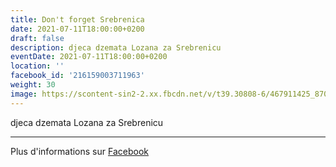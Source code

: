```yaml
---
title: Don't forget Srebrenica
date: 2021-07-11T18:00:00+0200
draft: false
description: djeca dzemata Lozana za Srebrenicu
eventDate: 2021-07-11T18:00:00+0200
location: ''
facebook_id: '216159003711963'
weight: 30
image: https://scontent-sin2-2.xx.fbcdn.net/v/t39.30808-6/467911425_8702124949883247_8451066247417132989_n.jpg?_nc_cat=103&ccb=1-7&_nc_sid=9e60e4&_nc_ohc=J3wNHvhYAWEQ7kNvwFCe_Zu&_nc_oc=AdlNVCDbi1XoqYfxKd7TpycuXB_FI3ULF_3cMnFh1ZSpbfuS7-SRDpvrRnfQXT48pc4&_nc_zt=23&_nc_ht=scontent-sin2-2.xx&edm=ABTKTjYEAAAA&_nc_gid=mHjS_GuZNKDI82Ng7PyY2A&oh=00_AfHNJ6W0F1Jc5mwg0V8fo9qlzOZw_ehYzPLxyT-ucA756A&oe=681007D9
---
```


djeca dzemata Lozana za Srebrenicu

---

Plus d'informations sur [Facebook](https://facebook.com/events/216159003711963)